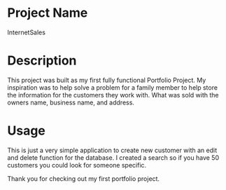 # Project Name
InternetSales

# Description
This project was built as my first fully functional Portfolio Project. My inspiration was to help solve a problem for a family member to help store the information for the customers they work with. What was sold with the owners name, business name, and address. 

# Usage
This is just a very simple application to create new customer with an edit and delete function for the database. I created a search so if you have 50 customers you could look for someone specific. 

Thank you for checking out my first portfolio project. 
